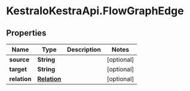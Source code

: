 # KestraIoKestraApi.FlowGraphEdge

## Properties

Name | Type | Description | Notes
------------ | ------------- | ------------- | -------------
**source** | **String** |  | [optional] 
**target** | **String** |  | [optional] 
**relation** | [**Relation**](Relation.md) |  | [optional] 


